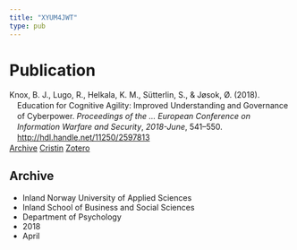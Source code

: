 ```yaml
---
title: "XYUM4JWT"
type: pub
---
```

<h1>Publication</h1>
<article id="csl-bib-container-XYUM4JWT" class="csl-bib-container">
  <div class="csl-bib-body" style="line-height: 1.35; padding-left: 1em; text-indent:-1em;">
  <div class="csl-entry">Knox, B. J., Lugo, R., Helkala, K. M., S&#xFC;tterlin, S., &amp; J&#xF8;sok, &#xD8;. (2018). Education for Cognitive Agility: Improved Understanding and Governance of Cyberpower. <i>Proceedings of the ... European Conference on Information Warfare and Security</i>, <i>2018-June</i>, 541&#x2013;550. <a href="http://hdl.handle.net/11250/2597813">http://hdl.handle.net/11250/2597813</a></div>
</div>
  <div class="csl-bib-buttons">
    <a href="#taxonomy-article-XYUM4JWT" class="csl-bib-button">Archive</a>
    <a href="https://app.cristin.no/results/show.jsf?id=1576714" alt="Cristin URL" class="csl-bib-button">Cristin</a>
    <a href="http://zotero.org/groups/5402882/items/XYUM4JWT" alt="Zotero URL" class="csl-bib-button">Zotero</a>
  </div>
  <div id="csl-bib-meta-container-XYUM4JWT"></div>
</article>
<div id="csl-bib-meta-XYUM4JWT" class="csl-bib-meta">
  <article id="taxonomy-article-XYUM4JWT" class="taxonomy-article">
    <h1>Archive</h1>
    <ul>
      <li>Inland Norway University of Applied Sciences</li>
      <li>Inland School of Business and Social Sciences</li>
      <li>Department of Psychology</li>
      <li>2018</li>
      <li>April</li>
    </ul>
  </article>
</div>
